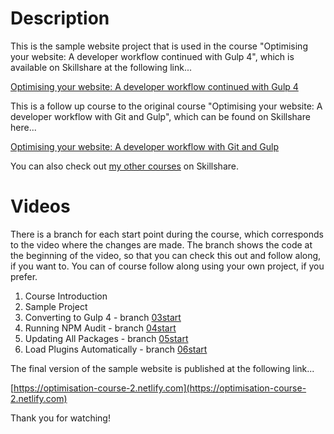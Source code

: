 Description
===========

This is the sample website project that is used in the course "Optimising your website: A developer workflow continued with Gulp 4", which is available on Skillshare at the following link...

[Optimising your website: A developer workflow continued with Gulp 4]()

This is a follow up course to the original course "Optimising your website: A developer workflow with Git and Gulp", which can be found on Skillshare here...

[Optimising your website: A developer workflow with Git and Gulp](https://www.skillshare.com/classes/Optimising-your-website-A-development-workflow-with-Git-and-Gulp/1578429632/)

You can also check out [my other courses](https://www.skillshare.com/user/riklewis) on Skillshare.

Videos
======

There is a branch for each start point during the course, which corresponds to the video where the changes are made.  The branch shows the code at the beginning of the video, so that you can check this out and follow along, if you want to.  You can of course follow along using your own project, if you prefer.

1. Course Introduction
2. Sample Project
3. Converting to Gulp 4 - branch [03start](https://github.com/riklewis/optimisation-course-2/tree/03start)
4. Running NPM Audit - branch [04start](https://github.com/riklewis/optimisation-course-2/tree/04start)
4. Updating All Packages - branch [05start](https://github.com/riklewis/optimisation-course-2/tree/05start)
4. Load Plugins Automatically - branch [06start](https://github.com/riklewis/optimisation-course-2/tree/06start)

The final version of the sample website is published at the following link...

[https://optimisation-course-2.netlify.com](https://optimisation-course-2.netlify.com)

Thank you for watching!
